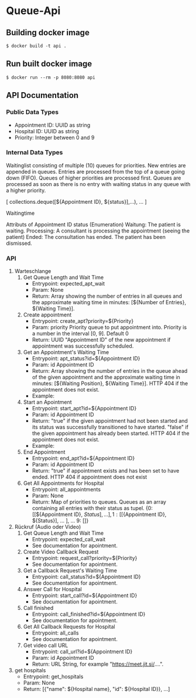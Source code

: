 # Queue-Api

## Building docker image

```$ docker build -t api .```

## Run built docker image

```$ docker run --rm -p 8080:8080 api```


## API Documentation ##
### Public Data Types ###
* Appointment ID: UUID as string
* Hospital ID: UUID as string
* Priority: Integer between 0 and 9

### Internal Data Types ###
Waitinglist consisting of multiple (10) queues for priorities. New entries are appended in queues. Entries are processed from the top of a queue going down (FIFO). Queues of higher priorities are processed first. Queues are processed as soon as there is no entry with waiting status in any queue with a higher priority.

[ collections.deque([${Appointment ID}, ${status}],...), ... ]

Waitingtime

Attributs of Appointment ID
status (Enumeration)
Waitung: The patient is waiting.
Processing: A consultant is processing the appointment (seeing the patient)
Ended: The consultation has ended. The patient has been dismissed.

### API ###
1. Warteschlange
   1. Get Queue Length and Wait Time
      * Entrypoint: expected_apt_wait
      * Param: None
      * Return: Array showing the number of entries in all queues and the approximate waiting time in minutes: [${Number of Entries}, ${Waiting Time}].
   2. Create appointment
      * Entrypoint: create_apt?priority=${Priority}
      * Param: priority Priority queue to put appointment into. Priority is a number in the interval [0, 9]. Default 0
      * Return: UUID "Appointment ID" of the new appointment if appointment was successfully scheduled.
   3. Get an Appointment's Waiting Time
      * Entrypoint: apt_status?id=${Appointment ID}
      * Param: id Appointment ID
      * Return: Array showing the number of entries in the queue ahead of the given appointment and the approximate waiting time in minutes: [${Waiting Position}, ${Waiting Time}]. HTTP 404 if the appointment does not exist.
      * Example:
   4. Start an Apointment
      * Entrypoint: start_apt?id=${Appointment ID}
      * Param: id Appointment ID
      * Return: "true" if the given appointment had not been started and its status was successfully transitioned to have started. "false" if the given appointment has already been started. HTTP 404 if the appointment does not exist.
      * Example:
   5. End Appointment
      * Entrypoint: end_apt?id=${Appointment ID}
      * Param: id Appointment ID
      * Return: "true" if appointment exists and has been set to have ended. HTTP 404 if appointment does not exist
   6. Get All Appointments for Hospital
      * Entrypoint: all_appointments
      * Param: None
      * Return: Map of priorities to queues. Queues as an array containing all entries with their status as tupel.
      {0: [[${Appointment ID}, ${Status}], ... ], 1: [[${Appointment ID}, ${Status}], ... ], ... 9: []}
2. Rückruf (Audio oder Video)
   1. Get Queue Length and Wait Time
       * Entrypoint: expected_call_wait
       * See documentation for apointment.
   2. Create Video Callback Request
       * Entrypoint: request_call?priority=${Priority}
       * See documentation for apointment.
   3. Get a Callback Request's Waiting Time
       * Entrypoint: call_status?id=${Appointment ID}
       * See documentation for apointment.
   4. Answer Call for Hospital
       * Entrypoint: start_call?id=${Appointment ID}
       * See documentation for apointment.
   5. Call finished
       * Entrypoint: call_finished?id=${Appointment ID}
       * See documentation for apointment.
   6. Get All Callback Requests for Hospital
       * Entrypoint: all_calls
       * See documentation for apointment.
   7. Get video call URL
       * Entrypoint: call_url?id=${Appointment ID}
       * Param:  id Appointment ID
       * Return: URL String, for example "https://meet.jit.si/....".
3. get hospitals
   * Entrypoint: get_hospitals
   * Param: None
   * Return: [{"name": ${Hospital name}, "id": ${Hospital ID}}, ...]
